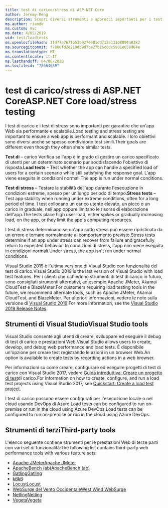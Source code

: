 ```yaml
---
title: test di carico/stress di ASP.NET Core
author: Jeremy-Meng
description: Scopri diversi strumenti e approcci importanti per i test di carico e i test di stress ASP.NET le app Core.
ms.author: riande
ms.custom: mvc
ms.date: 4/05/2019
uid: test/loadtests
ms.openlocfilehash: 1fd77a767fb53b9276081dd712e13108094a0382
ms.sourcegitcommit: f7886fd2e219db9d7ce27b16c0dc5901e658d64e
ms.translationtype: MT
ms.contentlocale: it-IT
ms.lasthandoff: 04/06/2020
ms.locfileid: "78664689"
---
```

# <a name="aspnet-core-loadstress-testing"></a><span data-ttu-id="f0ee7-103">test di carico/stress di ASP.NET Core</span><span class="sxs-lookup"><span data-stu-id="f0ee7-103">ASP.NET Core load/stress testing</span></span>

<span data-ttu-id="f0ee7-104">I test di carico e i test di stress sono importanti per garantire che un'app Web sia performante e scalabile.</span><span class="sxs-lookup"><span data-stu-id="f0ee7-104">Load testing and stress testing are important to ensure a web app is performant and scalable.</span></span> <span data-ttu-id="f0ee7-105">I loro obiettivi sono diversi anche se spesso condividono test simili.</span><span class="sxs-lookup"><span data-stu-id="f0ee7-105">Their goals are different even though they often share similar tests.</span></span>

<span data-ttu-id="f0ee7-106">**Test di** &ndash; carico Verifica se l'app è in grado di gestire un carico specificato di utenti per un determinato scenario pur soddisfacendo l'obiettivo di risposta.</span><span class="sxs-lookup"><span data-stu-id="f0ee7-106">**Load tests** &ndash; Test whether the app can handle a specified load of users for a certain scenario while still satisfying the response goal.</span></span> <span data-ttu-id="f0ee7-107">L'app viene eseguita in condizioni normali.</span><span class="sxs-lookup"><span data-stu-id="f0ee7-107">The app is run under normal conditions.</span></span>

<span data-ttu-id="f0ee7-108">**Test di stress** &ndash; Testare la stabilità dell'app durante l'esecuzione in condizioni estreme, spesso per un lungo periodo di tempo.</span><span class="sxs-lookup"><span data-stu-id="f0ee7-108">**Stress tests** &ndash; Test app stability when running under extreme conditions, often for a long period of time.</span></span> <span data-ttu-id="f0ee7-109">I test collocano un carico utente elevato, un picco o un carico in graduale, nell'app oppure limitano le risorse di elaborazione dell'app.</span><span class="sxs-lookup"><span data-stu-id="f0ee7-109">The tests place high user load, either spikes or gradually increasing load, on the app, or they limit the app's computing resources.</span></span>

<span data-ttu-id="f0ee7-110">I test di stress determinano se un'app sotto stress può essere ripristinata da un errore e tornare normalmente al comportamento previsto.</span><span class="sxs-lookup"><span data-stu-id="f0ee7-110">Stress tests determine if an app under stress can recover from failure and gracefully return to expected behavior.</span></span> <span data-ttu-id="f0ee7-111">In condizioni di stress, l'app non viene eseguita in condizioni normali.</span><span class="sxs-lookup"><span data-stu-id="f0ee7-111">Under stress, the app isn't run under normal conditions.</span></span>

<span data-ttu-id="f0ee7-112">Visual Studio 2019 è l'ultima versione di Visual Studio con funzionalità del test di carico.</span><span class="sxs-lookup"><span data-stu-id="f0ee7-112">Visual Studio 2019 is the last version of Visual Studio with load test features.</span></span> <span data-ttu-id="f0ee7-113">Per i clienti che richiedono strumenti di test di carico in futuro, sono consigliati strumenti alternativi, ad esempio Apache JMeter, Akamai CloudTest e BlazeMeter.</span><span class="sxs-lookup"><span data-stu-id="f0ee7-113">For customers requiring load testing tools in the future, we recommend alternate tools, such as Apache JMeter, Akamai CloudTest, and BlazeMeter.</span></span> <span data-ttu-id="f0ee7-114">Per ulteriori informazioni, vedere le note sulla versione di [Visual Studio 2019](/visualstudio/releases/2019/release-notes-v16.0#test-tools).</span><span class="sxs-lookup"><span data-stu-id="f0ee7-114">For more information, see the [Visual Studio 2019 Release Notes](/visualstudio/releases/2019/release-notes-v16.0#test-tools).</span></span>

## <a name="visual-studio-tools"></a><span data-ttu-id="f0ee7-115">Strumenti di Visual Studio</span><span class="sxs-lookup"><span data-stu-id="f0ee7-115">Visual Studio tools</span></span>

<span data-ttu-id="f0ee7-116">Visual Studio consente agli utenti di creare, sviluppare ed eseguire il debug di test di carico e prestazioni Web.</span><span class="sxs-lookup"><span data-stu-id="f0ee7-116">Visual Studio allows users to create, develop, and debug web performance and load tests.</span></span> <span data-ttu-id="f0ee7-117">È disponibile un'opzione per creare test registrando le azioni in un browser Web.</span><span class="sxs-lookup"><span data-stu-id="f0ee7-117">An option is available to create tests by recording actions in a web browser.</span></span>

<span data-ttu-id="f0ee7-118">Per informazioni su come creare, configurare ed eseguire progetti di test di carico con Visual Studio 2017, vedere [Guida introduttiva: Creare un progetto di test](/visualstudio/test/quickstart-create-a-load-test-project?view=vs-2017)di carico.</span><span class="sxs-lookup"><span data-stu-id="f0ee7-118">For information on how to create, configure, and run a load test projects using Visual Studio 2017, see [Quickstart: Create a load test project](/visualstudio/test/quickstart-create-a-load-test-project?view=vs-2017).</span></span>

<span data-ttu-id="f0ee7-119">I test di carico possono essere configurati per l'esecuzione locale o nel cloud usando DevOps di Azure.Load tests can be configured to run on-premise or run in the cloud using Azure DevOps.</span><span class="sxs-lookup"><span data-stu-id="f0ee7-119">Load tests can be configured to run on-premise or run in the cloud using Azure DevOps.</span></span>

## <a name="third-party-tools"></a><span data-ttu-id="f0ee7-120">Strumenti di terzi</span><span class="sxs-lookup"><span data-stu-id="f0ee7-120">Third-party tools</span></span>

<span data-ttu-id="f0ee7-121">L'elenco seguente contiene strumenti per le prestazioni Web di terze parti con vari set di funzionalità:</span><span class="sxs-lookup"><span data-stu-id="f0ee7-121">The following list contains third-party web performance tools with various feature sets:</span></span>

* [<span data-ttu-id="f0ee7-122">Apache JMeter</span><span class="sxs-lookup"><span data-stu-id="f0ee7-122">Apache JMeter</span></span>](https://jmeter.apache.org/)
* [<span data-ttu-id="f0ee7-123">ApacheBench (ab)</span><span class="sxs-lookup"><span data-stu-id="f0ee7-123">ApacheBench (ab)</span></span>](https://httpd.apache.org/docs/2.4/programs/ab.html)
* [<span data-ttu-id="f0ee7-124">Gatling</span><span class="sxs-lookup"><span data-stu-id="f0ee7-124">Gatling</span></span>](https://gatling.io/)
* [<span data-ttu-id="f0ee7-125">k6</span><span class="sxs-lookup"><span data-stu-id="f0ee7-125">k6</span></span>](https://k6.io)
* [<span data-ttu-id="f0ee7-126">Locust</span><span class="sxs-lookup"><span data-stu-id="f0ee7-126">Locust</span></span>](https://locust.io/)
* [<span data-ttu-id="f0ee7-127">WebSurge del Vento Occidentale</span><span class="sxs-lookup"><span data-stu-id="f0ee7-127">West Wind WebSurge</span></span>](https://websurge.west-wind.com/)
* [<span data-ttu-id="f0ee7-128">Netling</span><span class="sxs-lookup"><span data-stu-id="f0ee7-128">Netling</span></span>](https://github.com/hallatore/Netling)
* [<span data-ttu-id="f0ee7-129">Vegeta</span><span class="sxs-lookup"><span data-stu-id="f0ee7-129">Vegeta</span></span>](https://github.com/tsenart/vegeta)

